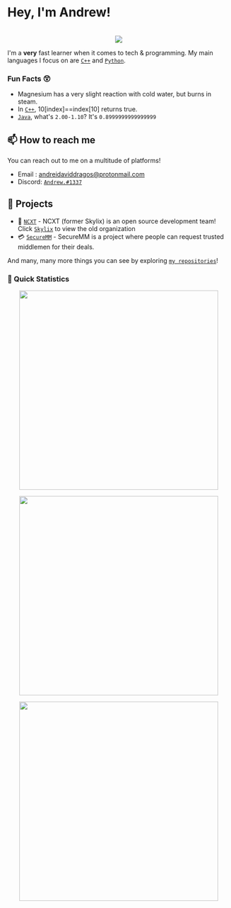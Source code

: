 
# Hey, I'm Andrew! 
<p align="center"><br>
  <a>
    <img src="https://lanyard.cnrad.dev/api/325345907719536641"/>
     </a>
</p>

I'm a **very** fast learner when it comes to tech & programming. My main languages I focus on are [`C++`] and [`Python`].

### Fun Facts 😲

-  Magnesium has a very slight reaction with cold water, but burns in steam.
- In [`C++`], 10[index]==index[10] returns true.
- [`Java`], what's `2.00-1.10`? It's `0.8999999999999999`

## 📫 How to reach me

You can reach out to me on a multitude of platforms!

- Email : andreidaviddragos@protonmail.com
- Discord: [`Andrew.#1337`](https://discord.com/users/325345907719536641)

## 🚧 Projects

- 💫 [`NCXT`] - NCXT (former Skylix) is an open source development team! Click [`Skylix`] to view the old organization
- 💳 [`SecureMM`] - SecureMM is a project where people can request trusted middlemen for their deals.

And many, many more things you can see by exploring [`my repositories`]!

### 👀 Quick Statistics
<p align="center">
	<img width="450em" src="https://github-readme-stats.vercel.app/api?username=andrewdisco&show_icons=true&include_all_commits=true&count_private=true&hide_border=true&theme=dark"/>
</p>
<p align="center">
  <img width="450em" src="https://github-readme-stats.vercel.app/api/top-langs/?username=andrewdisco&layout=compact&custom_title=Most%20used%20languages&langs_count=10&include_all_commits=true&hide_progress=true&hide_border=true&theme=dark&hide=">
</p>
<p align="center">
  <img width="450em" src="https://github-readme-streak-stats.herokuapp.com/?user=andrewdisco&include_all_commits=true&hide_border=true&theme=dark">
</p>

<!----------------- Quick Links --------------->

[`Java`]: https://www.java.com/en/
[`Python`]: https://www.python.org/
[`C++`]: https://www.cplusplus.com/
[`Skylix`]: https://github.com/SkylixGH
[`NCXT`]: https://github.com/NCXT5
[`my repositories`]: https://github.com/AndrewDisco?tab=repositories
[`SecureMM`]: https://securemm.co/
